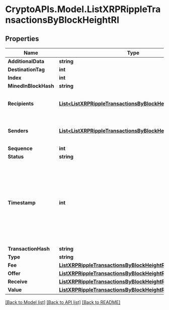 # CryptoAPIs.Model.ListXRPRippleTransactionsByBlockHeightRI

## Properties

Name | Type | Description | Notes
------------ | ------------- | ------------- | -------------
**AdditionalData** | **string** |  | [optional] 
**DestinationTag** | **int** |  | [optional] 
**Index** | **int** |  | 
**MinedInBlockHash** | **string** |  | 
**Recipients** | [**List&lt;ListXRPRippleTransactionsByBlockHeightRIRecipients&gt;**](ListXRPRippleTransactionsByBlockHeightRIRecipients.md) | Object Array representation of transaction receivers | 
**Senders** | [**List&lt;ListXRPRippleTransactionsByBlockHeightRISenders&gt;**](ListXRPRippleTransactionsByBlockHeightRISenders.md) | Object Array representation of transaction senders | 
**Sequence** | **int** |  | 
**Status** | **string** |  | 
**Timestamp** | **int** | Defines the exact date/time in Unix Timestamp when this transaction was mined, confirmed or first seen in Mempool, if it is unconfirmed. | 
**TransactionHash** | **string** |  | 
**Type** | **string** |  | 
**Fee** | [**ListXRPRippleTransactionsByBlockHeightRIFee**](ListXRPRippleTransactionsByBlockHeightRIFee.md) |  | 
**Offer** | [**ListXRPRippleTransactionsByBlockHeightRIOffer**](ListXRPRippleTransactionsByBlockHeightRIOffer.md) |  | 
**Receive** | [**ListXRPRippleTransactionsByBlockHeightRIReceive**](ListXRPRippleTransactionsByBlockHeightRIReceive.md) |  | 
**Value** | [**ListXRPRippleTransactionsByBlockHeightRIValue**](ListXRPRippleTransactionsByBlockHeightRIValue.md) |  | 

[[Back to Model list]](../README.md#documentation-for-models) [[Back to API list]](../README.md#documentation-for-api-endpoints) [[Back to README]](../README.md)

